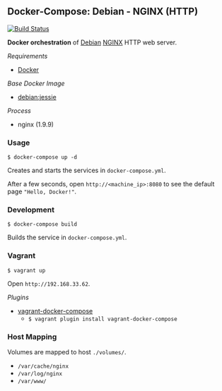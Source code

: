 ## Docker-Compose: Debian - NGINX (HTTP)

[![Build Status](https://travis-ci.org/ericmdev/docker-compose.nginx.svg?branch=master)](https://travis-ci.org/ericmdev/docker-compose.nginx)

**Docker orchestration** of [Debian](https://www.debian.org/) [NGINX](https://www.nginx.com/) HTTP web server.

*Requirements*
- [Docker](https://www.docker.com/) 

*Base Docker Image*
- [debian:jessie](https://hub.docker.com/_/debian/)

*Process*
- nginx (1.9.9)

### Usage

    $ docker-compose up -d

Creates and starts the services in `docker-compose.yml`.

After a few seconds, open `http://<machine_ip>:8080` to see the default page `"Hello, Docker!"`.

### Development

    $ docker-compose build

Builds the service in `docker-compose.yml`.

### Vagrant

    $ vagrant up

Open `http://192.168.33.62`.

*Plugins*
- [vagrant-docker-compose](https://github.com/leighmcculloch/vagrant-docker-compose)
    - `$ vagrant plugin install vagrant-docker-compose`

### Host Mapping

Volumes are mapped to host `./volumes/`.
- `/var/cache/nginx`
- `/var/log/nginx`
- `/var/www/`
